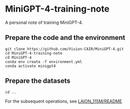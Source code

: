 # MiniGPT-4-training-note
A personal note of training MiniGPT-4.

## Prepare the code and the environment

```shell
git clone https://github.com/Vision-CAIR/MiniGPT-4.git
cd MiniGPT-4-training-note
cd MiniGPT-4
conda env create -f environment.yml
conda activate minigpt4
```

## Prepare the datasets

```
cd ..
```

For the subsequent operations, see [LAION_115M/README](https://github.com/friedrichor/MiniGPT-4-training-note/tree/main/LAION_115M)

